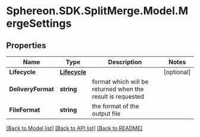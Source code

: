 # Sphereon.SDK.SplitMerge.Model.MergeSettings
## Properties

Name | Type | Description | Notes
------------ | ------------- | ------------- | -------------
**Lifecycle** | [**Lifecycle**](Lifecycle.md) |  | [optional] 
**DeliveryFormat** | **string** | format which will be returned when the result is requested | 
**FileFormat** | **string** | the format of the output file | 

[[Back to Model list]](../README.md#documentation-for-models) [[Back to API list]](../README.md#documentation-for-api-endpoints) [[Back to README]](../README.md)

